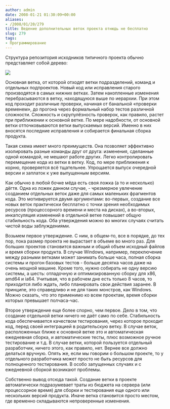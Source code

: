 ```yaml
---
author: admin
date: 2008-01-21 01:30:09+00:00
aliases:
- /2008/01/20/279
title: Ведение дополнительных веток проекта отнюдь не бесплатно
slug: 279
tags:
- Программирование
---
```


Структура репозитория исходников типичного проекта обычно представляет собой дерево: 

![](/2008/01/branches.png)

Основная ветка, от которой отходят ветки подразделений, команд и отдельных подпроектов. Новый код или исправления старого производятся в самых нижних ветках. Затем накопленные изменения перебрасываются в ветку, находящуюся выше по иерархии. При этом код проходит различные проверки, начиная от банальной «проверки временем», до прогона через формальный набор тестов различной сложности. Сложность и скрупулёзность проверок, как правило, растет при приближении к основной ветке. По мере надобности, от основной ветки отпочковываются ветки выпускаемых версий. Именно в них вносятся последние исправления и собирается финальная сборка продукта.

<!--more-->

Такая схема имеет много преимуществ. Она позволяет эффективно изолировать разные команды друг от друга: изменения, сделанные одной командой, не мешают работе других. Легко контролировать перемещение кода из ветки в ветку. Код, по мере приближения к корню, проверяется всё тщательнее. Упрощается выпуск очередной версии и заплаток к уже выпущенным версиям.

Как обычно в любой бочке мёда есть своя ложка (а то и несколько) дёгтя. Одна из ложек данном случае, - чрезмерное увлечение созданием отдельных веток даже для самых маленьких фрагментов кода. Это мотивируется двумя аргументами: во-первых, создание все новых веток практически бесплатно с точки зрения необходимых ресурсов (процессорного времени и места на дисках), а во-вторых, инкапсуляция изменений в отдельной ветке повышает общую стабильность кода. Оба утверждения можно во многих случаях считать чистой воды заблуждениями.

Возьмем первое утверждение. С ним, в общем-то, все в порядке, до тех пор, пока размер проекта не вырастает в объеме во много раз. Для больших проектов становится важным и общий объем исходный файлов и время сборки продукта. В случае Windows, например, переключение между разными ветками может занимать больше часа, полная сборка системы и прогон базовых тестов - больше десятка часов даже на очень мощной машине. Кроме того, нужно собирать не одну версию системы, а шесть: отладочную и оптимизированную сборку для x86, amd64 и ia64. Учитывая, что в рабочем дне есть только 8 часов, то приходится либо ждать, либо планировать свои действия заранее. В принципе, это справедливо и не для таких монстров, как Windows. Можно сказать, что это применимо ко всем проектам, время сборки которых превышает полчаса-час.

Второе утверждение еще более спорно, чем первое. Дело в том, что создание отдельной ветки ничего не даёт само по себе. Стабильность кода обеспечивается качеством тестирования, через которое проходит код, перед своей интеграцией в родительскую ветку. В случае веток, расположенных ближе к основной ветке это и автоматическая ежедневная сборка, и автоматические тесты, плюс возможное ручное тестирование и т.д. В случае ветки, которой пользуется отдельный разработчик, ничего этого, как правило, нет. Вернее все должно делаться вручную. Опять же, если мы говорим о большом проекте, то у отдельного разработчика может просто не быть ресурсов для полноценного тестирования. В особо запущенных случаях и с ежедневной сборкой возникают проблемы.

Собственно вывод отсюда такой. Создание ветки в проекте автоматически подразумевает траты из бюджета на сервера (или процессорное время) для сборки и тестирования еще одного или нескольких версий продукта. Иначе ветка становится просто местом, где временно складываются непроверенные изменения.
